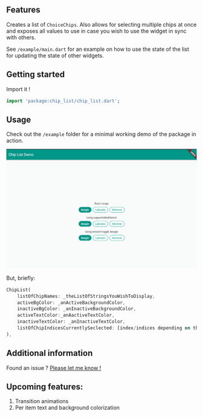 ## Features

Creates a list of `ChoiceChips`. Also allows for selecting multiple chips at once and exposes all values to use in case you wish to use the widget in sync with others.

See `/example/main.dart` for an example on how to use the state of the list for updating the state of other widgets.

## Getting started

Import it !

```dart
import 'package:chip_list/chip_list.dart';
```

## Usage

Check out the `/example` folder for a minimal working demo of the package in action.

![](example_gif.gif)


But, briefly:

```dart
ChipList(
    listOfChipNames: _theListOfStringsYouWishToDisplay,
    activeBgColor: _anActiveBackgroundColor,
    inactiveBgColor: _anInactiveBackgroundColor,
    activeTextColor:_anAactiveTextColor,
    inactiveTextColor: _anInactiveTextColor,
    listOfChipIndicesCurrentlySeclected: [index/indices depending on the use case],
),
```

## Additional information

Found an issue ? [Please let me know !](https://github.com/bossbeagle1509/chip_list/issues)

## Upcoming features:

1. Transition animations
2. Per item text and background colorization
